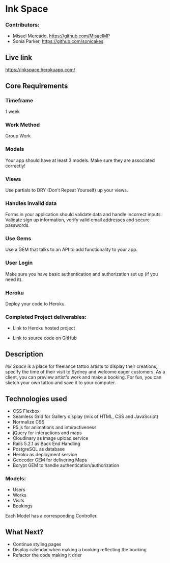 # Ink Space

### Contributors:

- Misael Mercado, https://github.com/MisaelMP
- Sonia Parker, https://github.com/sonicakes

## Live link
https://inkspace.herokuapp.com/


## Core Requirements

### Timeframe
1 week

### Work Method
Group Work

### Models
 Your app should have at least 3 models. Make sure they are associated correctly!

### Views
 Use partials to DRY (Don’t Repeat Yourself) up your views.
### Handles invalid data
 Forms in your application should validate data and handle incorrect inputs. Validate sign up information, verify valid email addresses and secure passwords.
### Use Gems
 Use a GEM that talks to an API to add functionality to your app.
### User Login
 Make sure you have basic authentication and authorization set up (if you need it).
### Heroku
 Deploy your code to Heroku.


### Completed Project deliverables:
- Link to Heroku hosted project

- Link to source code on GitHub

## Description
*Ink Space* is a place for freelance tattoo artists to display their creations, specify the time of their visit to Sydney and welcome eager customers. As a client, you can preview artist's work and make a booking. For fun, you can sketch your own tattoo and save it to your computer.
## Technologies used

- CSS Flexbox
- Seamless Grid for Gallery display (mix of HTML, CSS and JavaScript)
- Normalize CSS
- P5.js for animations and interactiveness
- jQuery for interactions and maps
- Cloudinary as image upload service
- Rails 5.2.1 as Back End Handling
- PostgreSQL as database
- Heroku as deployment service
- Geocoder GEM for delivering Maps
- Bcrypt GEM to handle authentication/authorization


### Models:
- Users
- Works
- Visits
- Bookings

Each Model has a corresponding Controller.

## What Next?
- Continue styling pages
- Display calendar when making a booking reflecting the booking
- Refactor the code making it drier
